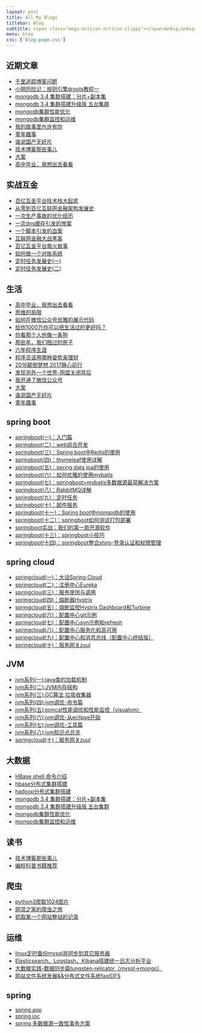 ```yaml
---
layout: post
title: All My Blogs
titlebar: Blog
subtitle: <span class="mega-octicon octicon-clippy"></span>&nbsp;&nbsp; Take notes about everything new
menu: blog
css: ['blog-page.css']
---
```


## 近期文章

- [千里追踪博客问题](http://www.ityouknow.com/blog/2017/09/10/blog-stop-a-month.html)  
- [小明历险记：规则引擎drools教程一](http://www.ityouknow.com/drools/2017/08/07/drools-started.html)  
- [mongodb 3.4 集群搭建：分片+副本集](http://www.ityouknow.com/mongodb/2017/08/05/mongodb-cluster-setup.html)  
- [mongodb 3.4 集群搭建升级版 五台集群](http://www.ityouknow.com/mongodb/2017/08/16/install-mongodb-cluster.html)  
- [mongodb集群性能优化](http://www.ityouknow.com/mongodb/2017/09/01/mongodb-performance-optimization.html)  
- [mongodb集群监控和运维](http://www.ityouknow.com/mongodb/2017/09/06/mongodb-operation.html)  
- [我的故事里也许有你](http://www.ityouknow.com/life/2017/08/26/mystory-maybe-and-you.html)  
- [童年趣事](http://www.ityouknow.com/life/2017/07/29/childhood-fun.html)  
- [谁说国产无好片](http://www.ityouknow.com/movie/2017/08/06/china-good-movie.html)  
- [技术博客那些事儿](http://www.ityouknow.com/tech/2017/07/16/operating-technology-blog.html)  
- [大案](http://www.ityouknow.com/life/2017/07/06/big-case.html)  
- [高中毕业，我想出去看看](http://www.ityouknow.com/life/2017/07/03/pingjing-life.html)  


## 实战互金

- [百亿互金平台技术栈大起底](http://www.ityouknow.com/arch/2017/06/30/technology-stack.html)
- [从零到百亿互联网金融架构发展史](http://www.ityouknow.com/%E6%9E%B6%E6%9E%84/2017/01/10/%E4%BB%8E%E9%9B%B6%E5%88%B0%E7%99%BE%E4%BA%BF%E4%BA%92%E8%81%94%E7%BD%91%E9%87%91%E8%9E%8D%E6%9E%B6%E6%9E%84%E5%8F%91%E5%B1%95%E5%8F%B2.html)
- [一次生产事故的优化经历](http://www.ityouknow.com/%E4%BC%98%E5%8C%96/2017/02/06/%E4%B8%80%E6%AC%A1%E7%94%9F%E4%BA%A7%E4%BA%8B%E6%95%85%E7%9A%84%E4%BC%98%E5%8C%96%E7%BB%8F%E5%8E%86.html)  
- [一次dns缓存引发的惨案](http://www.ityouknow.com/%E4%BC%98%E5%8C%96/2017/02/09/%E4%B8%80%E6%AC%A1dns%E7%BC%93%E5%AD%98%E5%BC%95%E5%8F%91%E7%9A%84%E6%83%A8%E6%A1%88.html)  
- [一个脚本引发的血案](http://www.ityouknow.com/%E4%BC%98%E5%8C%96/2017/02/12/%E4%B8%80%E4%B8%AA%E8%84%9A%E6%9C%AC%E5%BC%95%E5%8F%91%E7%9A%84%E8%A1%80%E6%A1%88.html)  
- [互联网金融大战黑客](http://www.ityouknow.com/%E4%BC%98%E5%8C%96/2017/02/15/%E4%BA%92%E8%81%94%E7%BD%91%E9%87%91%E8%9E%8D%E5%A4%A7%E6%88%98%E9%BB%91%E5%AE%A2.html)  
- [百亿互金平台救火故事](http://www.ityouknow.com/%E4%BC%98%E5%8C%96/2017/02/16/%E7%99%BE%E4%BA%BF%E4%BA%92%E9%87%91%E5%B9%B3%E5%8F%B0%E6%95%91%E7%81%AB%E6%95%85%E4%BA%8B.html)  
- [如何做一个对账系统](http://www.ityouknow.com/pay/2017/06/13/reconciliation-system.html)  
- [定时任务发展史(一)](http://www.ityouknow.com/java/2017/06/28/timer-task-develop-1.html)  
- [定时任务发展史(二)](http://www.ityouknow.com/java/2017/06/29/timer-task-develop-2.html)  

## 生活

- [高中毕业，我想出去看看](http://www.ityouknow.com/life/2017/07/03/pingjing-life.html)  
- [思维的局限](http://www.ityouknow.com/life/2017/05/19/Limitations-of-thinking.html)
- [如何在微信公众号优雅的展示代码](http://www.ityouknow.com/other/2017/05/15/wechat-markdown.html)
- [给你1000万你可以把生活过的更好吗？](http://www.ityouknow.com/life/2017/05/05/1000-and-life.html)
- [你看那个人他像一条狗](http://www.ityouknow.com/career/2017/03/26/programmer-confused.html)
- [那些年，我们租过的房子](http://www.ityouknow.com/life/2017/04/21/house-rented.html)
- [六年程序生涯](http://www.ityouknow.com/%E5%85%AD%E5%B9%B4/2016/11/20/%E5%85%AD%E5%B9%B4%E7%A8%8B%E5%BA%8F%E7%94%9F%E6%B6%AF.html)
- [程序员该用哪种姿势来理财](http://www.ityouknow.com/%E7%94%9F%E6%B4%BB/2016/05/08/%E7%A8%8B%E5%BA%8F%E5%91%98%E8%AF%A5%E7%94%A8%E5%93%AA%E7%A7%8D%E5%A7%BF%E5%8A%BF%E6%9D%A5%E7%90%86%E8%B4%A2.html)
- [2016颠倒梦想,2017静心前行](http://www.ityouknow.com/%E7%94%9F%E6%B4%BB/2017/01/01/2016%E9%A2%A0%E5%80%92%E6%A2%A6%E6%83%B3,2017%E9%9D%99%E5%BF%83%E5%89%8D%E8%A1%8C.html)
- [发现另外一个世界-网盘关闭背后](http://www.ityouknow.com/%E7%94%9F%E6%B4%BB/2017/01/18/%E5%8F%91%E7%8E%B0%E5%8F%A6%E5%A4%96%E4%B8%80%E4%B8%AA%E4%B8%96%E7%95%8C.html)
- [我开通了微信公众号](http://www.ityouknow.com/life/2017/04/26/open-wechat.html)
- [大案](http://www.ityouknow.com/life/2017/07/06/big-case.html)  
- [谁说国产无好片](http://www.ityouknow.com/movie/2017/08/06/china-good-movie.html)  
- [童年趣事](http://www.ityouknow.com/life/2017/07/29/childhood-fun.html)  


## spring boot 

- [springboot(一)：入门篇](http://www.ityouknow.com/springboot/2016/01/06/springboot(%E4%B8%80)-%E5%85%A5%E9%97%A8%E7%AF%87.html)
- [springboot(二)：web综合开发](http://www.ityouknow.com/springboot/2016/02/03/springboot(%E4%BA%8C)-web%E7%BB%BC%E5%90%88%E5%BC%80%E5%8F%91.html)
- [springboot(三)：Spring boot中Redis的使用](http://www.ityouknow.com/springboot/2016/03/06/springboot(%E4%B8%89)-Spring-Boot%E4%B8%ADRedis%E7%9A%84%E4%BD%BF%E7%94%A8.html)
- [springboot(四)：thymeleaf使用详解](http://www.ityouknow.com/springboot/2016/05/01/springboot(%E5%9B%9B)-thymeleaf%E4%BD%BF%E7%94%A8%E8%AF%A6%E8%A7%A3.html)
- [springboot(五)：spring data jpa的使用](http://www.ityouknow.com/springboot/2016/08/20/springboot(%E4%BA%94)-spring-data-jpa%E7%9A%84%E4%BD%BF%E7%94%A8.html)
- [springboot(六)：如何优雅的使用mybatis](http://www.ityouknow.com/springboot/2016/11/06/springboot(%E5%85%AD)-%E5%A6%82%E4%BD%95%E4%BC%98%E9%9B%85%E7%9A%84%E4%BD%BF%E7%94%A8mybatis.html)
- [springboot(七)：springboot+mybatis多数据源最简解决方案](http://www.ityouknow.com/springboot/2016/11/25/springboot(%E4%B8%83)-springboot+mybatis%E5%A4%9A%E6%95%B0%E6%8D%AE%E6%BA%90%E6%9C%80%E7%AE%80%E8%A7%A3%E5%86%B3%E6%96%B9%E6%A1%88.html)
- [springboot(八)：RabbitMQ详解](http://www.ityouknow.com/springboot/2016/11/30/springboot(%E5%85%AB)-RabbitMQ%E8%AF%A6%E8%A7%A3.html)
- [springboot(九)：定时任务](http://www.ityouknow.com/springboot/2016/12/02/springboot(%E4%B9%9D)-%E5%AE%9A%E6%97%B6%E4%BB%BB%E5%8A%A1.html)
- [springboot(十)：邮件服务](http://www.ityouknow.com/springboot/2017/05/06/springboot-mail.html)
- [springboot(十一)：Spring boot中mongodb的使用](http://www.ityouknow.com/springboot/2017/05/08/springboot-mongodb.html)
- [springboot(十二)：springboot如何测试打包部署](http://www.ityouknow.com/springboot/2017/05/09/springboot-deploy.html)
- [springboot实战：我们的第一款开源软件](http://www.ityouknow.com/springboot/2016/09/26/springboot%E5%AE%9E%E6%88%98-%E6%88%91%E4%BB%AC%E7%9A%84%E7%AC%AC%E4%B8%80%E6%AC%BE%E5%BC%80%E6%BA%90%E8%BD%AF%E4%BB%B6.html)
- [springboot(十三)：springboot小技巧](http://www.ityouknow.com/springboot/2017/06/22/springboot-tips.html)
- [springboot(十四)：springboot整合shiro-登录认证和权限管理](http://www.ityouknow.com/springboot/2017/06/26/springboot-shiro.html)


## spring cloud 

- [springcloud(一)：大话Spring Cloud](http://www.ityouknow.com/springcloud/2017/05/01/simple-springcloud.html)
- [springcloud(二)：注册中心Eureka](http://www.ityouknow.com/springcloud/2017/05/10/springcloud-eureka.html)
- [springcloud(三)：服务提供与调用](http://www.ityouknow.com/springcloud/2017/05/12/eureka-provider-constomer.html)
- [springcloud(四)：熔断器Hystrix](http://www.ityouknow.com/springcloud/2017/05/16/springcloud-hystrix.html)
- [springcloud(五)：熔断监控Hystrix Dashboard和Turbine](http://www.ityouknow.com/springcloud/2017/05/18/hystrix-dashboard-turbine.html)
- [springcloud(六)：配置中心git示例](http://www.ityouknow.com/springcloud/2017/05/22/springcloud-config-git.html)
- [springcloud(七)：配置中心svn示例和refresh](http://www.ityouknow.com/springcloud/2017/05/23/springcloud-config-svn-refresh.html)
- [springcloud(八)：配置中心服务化和高可用](http://www.ityouknow.com/springcloud/2017/05/25/springcloud-config-eureka.html)
- [springcloud(九)：配置中心和消息总线（配置中心终结版）](http://www.ityouknow.com/springcloud/2017/05/26/springcloud-config-eureka-bus.html)
- [springcloud(十)：服务网关zuul](http://www.ityouknow.com/springcloud/2017/06/01/gateway-service-zuul.html)


## JVM

- [jvm系列(一):java类的加载机制](http://www.ityouknow.com/jvm/2017/08/19/class-loading-principle.html)
- [jvm系列(二):JVM内存结构](http://www.ityouknow.com/jvm/2017/08/25/jvm-memory-structure.html)
- [jvm系列(三):GC算法 垃圾收集器](http://www.cnblogs.com/ityouknow/p/5614961.html)
- [jvm系列(四):jvm调优-命令篇](http://www.ityouknow.com/java/2016/01/01/jvm%E8%B0%83%E4%BC%98-%E5%91%BD%E4%BB%A4%E7%AF%87.html)
- [jvm系列(五):tomcat性能调优和性能监控（visualvm）](http://www.cnblogs.com/ityouknow/p/5378874.html)
- [jvm系列(六):jvm调优-从eclipse开始](http://www.cnblogs.com/ityouknow/p/5647513.html)
- [jvm系列(七):jvm调优-工具篇](http://www.ityouknow.com/java/2017/02/22/jvm-tool.html)
- [jvm系列(八):jvm知识点总览](http://www.ityouknow.com/java/2017/03/01/jvm-overview.html)
- [springcloud(十)：服务网关zuul](http://www.ityouknow.com/springcloud/2017/06/01/gateway-service-zuul.html)

## 大数据

- [HBase shell 命令介绍](http://www.ityouknow.com/hbase/2017/07/28/hbase-shell.html)  
- [hbase分布式集群搭建](http://www.ityouknow.com/hbase/2017/07/25/hbase-cluster-setup.html)  
- [hadoop分布式集群搭建](http://www.ityouknow.com/hadoop/2017/07/24/hadoop-cluster-setup.html) 
- [mongodb 3.4 集群搭建：分片+副本集](http://www.ityouknow.com/mongodb/2017/08/05/mongodb-cluster-setup.html)  
- [mongodb 3.4 集群搭建升级版 五台集群](http://www.ityouknow.com/mongodb/2017/08/16/install-mongodb-cluster.html)  
- [mongodb集群性能优化](http://www.ityouknow.com/mongodb/2017/09/01/mongodb-performance-optimization.html)  
- [mongodb集群监控和运维](http://www.ityouknow.com/mongodb/2017/09/06/mongodb-operation.html) 


## 读书

- [技术博客那些事儿](http://www.ityouknow.com/tech/2017/07/16/operating-technology-blog.html)  
- [编程科普书籍推荐](http://www.ityouknow.com/book/2017/06/06/book-list.html)


## 爬虫

- [python3爬取1024图片](http://www.ityouknow.com/python/2016/10/30/python3%E7%88%AC%E5%8F%961024%E5%9B%BE%E7%89%87.html)
- [网贷之家的爬虫之旅](http://www.cnblogs.com/ityouknow/p/4423998.html)
- [抓取某一个网站整站的记录](http://www.cnblogs.com/ityouknow/p/5446199.html)


## 运维

- [linux定时备份mysql并同步到其它服务器](http://www.ityouknow.com/mysql/2016/09/09/linux%E5%AE%9A%E6%97%B6%E5%A4%87%E4%BB%BDmysql%E5%B9%B6%E5%90%8C%E6%AD%A5%E5%88%B0%E5%85%B6%E5%AE%83%E6%9C%8D%E5%8A%A1%E5%99%A8.html)
- [Elasticsearch、Logstash、Kibana搭建统一日志分析平台](http://www.cnblogs.com/ityouknow/p/4933103.html)
- [大数据实践-数据同步篇tungsten-relicator（mysql-&gt;mongo）](http://www.cnblogs.com/ityouknow/p/4918164.html)
- [网站文件系统发展&&分布式文件系统fastDFS](http://www.cnblogs.com/ityouknow/p/5344857.html)


## spring 

- [spring aop](http://www.cnblogs.com/ityouknow/p/5329550.html)
- [spring ioc](http://www.cnblogs.com/ityouknow/p/5311360.html)
- [spring 多数据源一致性事务方案](http://www.cnblogs.com/ityouknow/p/4977136.html)

